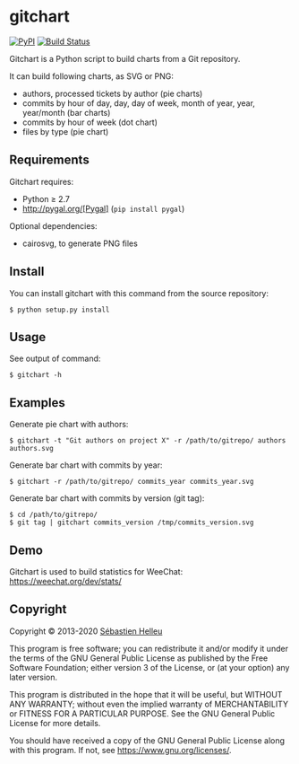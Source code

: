 # gitchart

[![PyPI](https://img.shields.io/pypi/v/gitchart.svg)](https://pypi.org/project/gitchart/)
[![Build Status](https://github.com/flashcode/gitchart/workflows/CI/badge.svg)](https://github.com/flashcode/gitchart/actions?query=workflow%3A%22CI%22)

Gitchart is a Python script to build charts from a Git repository.

It can build following charts, as SVG or PNG:

- authors, processed tickets by author (pie charts)
- commits by hour of day, day, day of week, month of year, year, year/month (bar charts)
- commits by hour of week (dot chart)
- files by type (pie chart)

## Requirements

Gitchart requires:

- Python ≥ 2.7
- http://pygal.org/[Pygal] (`pip install pygal`)

Optional dependencies:

- cairosvg, to generate PNG files

## Install

You can install gitchart with this command from the source repository:

```
$ python setup.py install
```

## Usage

See output of command:

```
$ gitchart -h
```

## Examples

Generate pie chart with authors:

```
$ gitchart -t "Git authors on project X" -r /path/to/gitrepo/ authors authors.svg
```

Generate bar chart with commits by year:

```
$ gitchart -r /path/to/gitrepo/ commits_year commits_year.svg
```

Generate bar chart with commits by version (git tag):

```
$ cd /path/to/gitrepo/
$ git tag | gitchart commits_version /tmp/commits_version.svg
```

## Demo

Gitchart is used to build statistics for WeeChat: https://weechat.org/dev/stats/

## Copyright

Copyright © 2013-2020 [Sébastien Helleu](https://github.com/flashcode)

This program is free software; you can redistribute it and/or modify
it under the terms of the GNU General Public License as published by
the Free Software Foundation; either version 3 of the License, or
(at your option) any later version.

This program is distributed in the hope that it will be useful,
but WITHOUT ANY WARRANTY; without even the implied warranty of
MERCHANTABILITY or FITNESS FOR A PARTICULAR PURPOSE.  See the
GNU General Public License for more details.

You should have received a copy of the GNU General Public License
along with this program.  If not, see <https://www.gnu.org/licenses/>.
